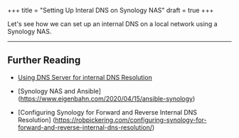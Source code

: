 +++
title = "Setting Up Interal DNS on Synology NAS"
draft = true
+++

Let's see how we can set up an internal DNS on a local network using
a Synology NAS.

<!--more-->

---

## Further Reading

* [Using DNS Server for internal DNS Resolution](https://community.synology.com/enu/forum/17/post/55530)


* [Synology NAS and Ansible]
(https://www.eigenbahn.com/2020/04/15/ansible-synology)

* [Configuring Synology for Forward and Reverse Internal DNS Resolution]
(https://robpickering.com/configuring-synology-for-forward-and-reverse-internal-dns-resolution/)
